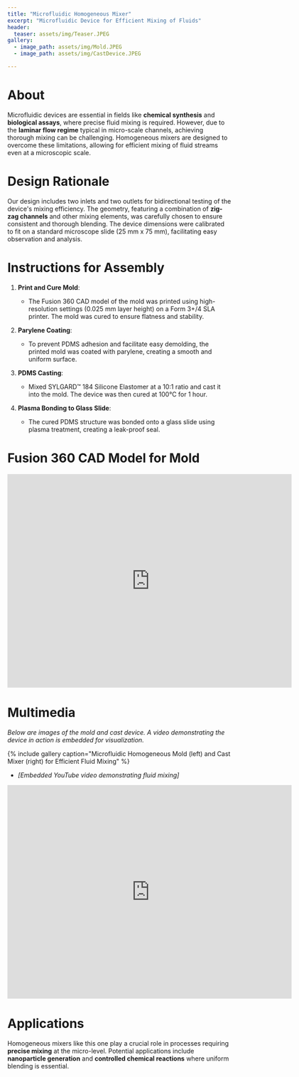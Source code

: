 ```yaml
---
title: "Microfluidic Homogeneous Mixer"
excerpt: "Microfluidic Device for Efficient Mixing of Fluids"
header:
  teaser: assets/img/Teaser.JPEG
gallery:
  - image_path: assets/img/Mold.JPEG
  - image_path: assets/img/CastDevice.JPEG

---
```


# About

Microfluidic devices are essential in fields like **chemical synthesis** and **biological assays**, where precise fluid mixing is required. However, due to the **laminar flow regime** typical in micro-scale channels, achieving thorough mixing can be challenging. Homogeneous mixers are designed to overcome these limitations, allowing for efficient mixing of fluid streams even at a microscopic scale.

# Design Rationale

Our design includes two inlets and two outlets for bidirectional testing of the device's mixing efficiency. The geometry, featuring a combination of **zig-zag channels** and other mixing elements, was carefully chosen to ensure consistent and thorough blending. The device dimensions were calibrated to fit on a standard microscope slide (25 mm x 75 mm), facilitating easy observation and analysis.

# Instructions for Assembly

1. **Print and Cure Mold**: 
   - The Fusion 360 CAD model of the mold was printed using high-resolution settings (0.025 mm layer height) on a Form 3+/4 SLA printer. The mold was cured to ensure flatness and stability.
   
2. **Parylene Coating**: 
   - To prevent PDMS adhesion and facilitate easy demolding, the printed mold was coated with parylene, creating a smooth and uniform surface.
   
3. **PDMS Casting**: 
   - Mixed SYLGARD™ 184 Silicone Elastomer at a 10:1 ratio and cast it into the mold. The device was then cured at 100°C for 1 hour.

4. **Plasma Bonding to Glass Slide**: 
   - The cured PDMS structure was bonded onto a glass slide using plasma treatment, creating a leak-proof seal.

# Fusion 360 CAD Model for Mold

<iframe src="https://vanderbilt643.autodesk360.com/shares/public/SH286ddQT78850c0d8a4d7abc605adadd798?mode=embed" width="640" height="480" allowfullscreen="true" webkitallowfullscreen="true" mozallowfullscreen="true"  frameborder="0"></iframe>

# Multimedia
*Below are images of the mold and cast device. A video demonstrating the device in action is embedded for visualization.*

{% include gallery caption="Microfluidic Homogeneous Mold (left) and Cast Mixer (right) for Efficient Fluid Mixing" %}

- *[Embedded YouTube video demonstrating fluid mixing]*
<iframe width="640" height="480" src="https://www.youtube.com/embed/w9IzuEYp7R0" frameborder="0" allow="accelerometer; autoplay; encrypted-media; gyroscope; picture-in-picture" allowfullscreen></iframe>

# Applications

Homogeneous mixers like this one play a crucial role in processes requiring **precise mixing** at the micro-level. Potential applications include **nanoparticle generation** and **controlled chemical reactions** where uniform blending is essential.

